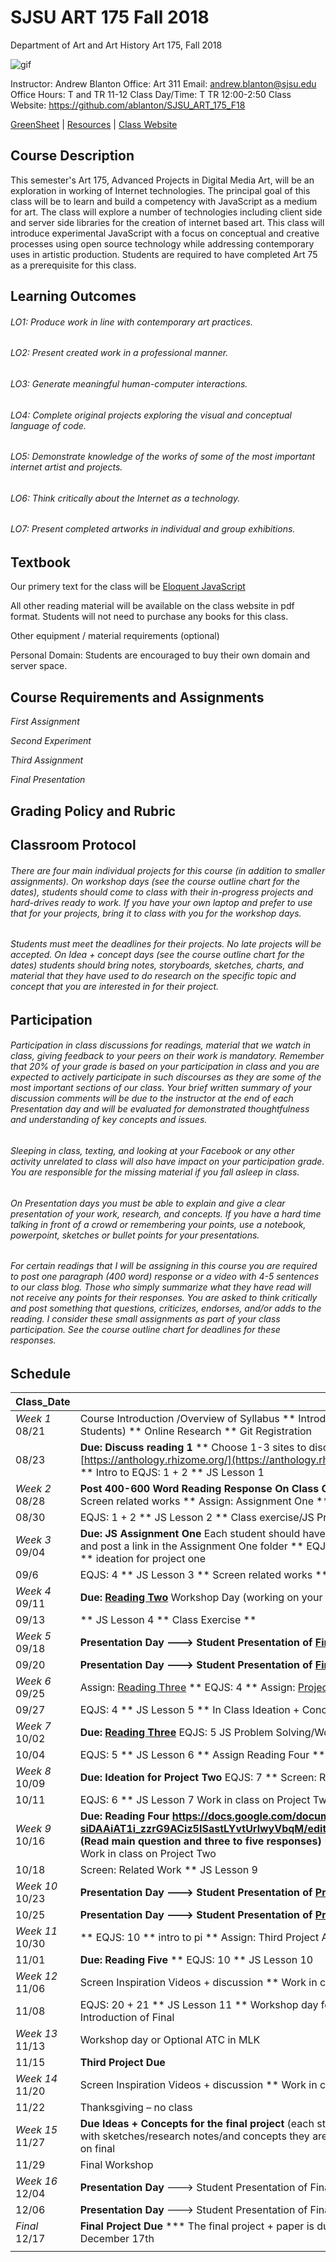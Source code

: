 **SJSU ART 175 Fall 2018**
======================
Department of Art and Art History
Art 175, Fall 2018

![gif](https://i.imgur.com/pS5lIDd.gif)

Instructor: Andrew Blanton
Office: Art 311
Email: andrew.blanton@sjsu.edu
Office Hours: T and TR 11-12
Class Day/Time: T TR 12:00-2:50
Class Website: https://github.com/ablanton/SJSU_ART_175_F18

[GreenSheet](https://github.com/ablanton/SJSU_ART_175_F18/blob/master/GREENSHEET.md)
| [Resources](https://github.com/ablanton/SJSU_ART_175_F18/blob/master/RESOURCES.md)
| [Class Website](https://github.com/ablanton/SJSU_ART_175_F18)

Course Description
------------------
This semester's Art 175, Advanced Projects in Digital Media Art, will be an exploration in working of Internet technologies. The principal goal of this class will be to learn and build a competency with JavaScript as a medium for art. The class will explore a number of technologies including client side and server side libraries for the creation of internet based art. This class will introduce experimental JavaScript with a focus on conceptual and creative processes using open source technology while addressing contemporary uses in artistic production. Students are required to have completed Art 75 as a prerequisite for this class.

Learning Outcomes
-----------------

###### LO1: Produce work in line with contemporary art practices.
###### LO2: Present created work in a professional manner.
###### LO3: Generate meaningful human-computer interactions.
###### LO4: Complete original projects exploring the visual and conceptual language of code.
###### LO5: Demonstrate knowledge of the works of some of the most important internet artist and projects.
###### LO6: Think critically about the Internet as a technology.
###### LO7: Present completed artworks in individual and group exhibitions. 

Textbook
--------

Our primery text for the class will be [Eloquent JavaScript](https://eloquentjavascript.net/)

All other reading material will be available on the class website in pdf format. Students will not need to purchase any books for this class.

Other equipment / material requirements (optional)

Personal Domain: Students are encouraged to buy their own domain and server space.

Course Requirements and Assignments
-----------------------------------

*First Assignment*

*Second Experiment*

*Third Assignment*

*Final Presentation*

Grading Policy and Rubric
-------------------------

Classroom Protocol
------------------

###### There are four main individual projects for this course (in addition to smaller assignments). On workshop days (see the course outline chart for the dates), students should come to class with their in-progress projects and hard-drives ready to work. If you have your own laptop and prefer to use that for your projects, bring it to class with you for the workshop days.

###### Students must meet the deadlines for their projects. No late projects will be accepted. On Idea + concept days (see the course outline chart for the dates) students should bring notes, storyboards, sketches, charts, and material that they have used to do research on the specific topic and concept that you are interested in for their project.

Participation
-------------

###### Participation in class discussions for readings, material that we watch in class, giving feedback to your peers on their work is mandatory. Remember that 20% of your grade is based on your participation in class and you are expected to actively participate in such discourses as they are some of the most important sections of our class. Your brief written summary of your discussion comments will be due to the instructor at the end of each Presentation day and will be evaluated for demonstrated thoughtfulness and understanding of key concepts and issues.

###### Sleeping in class, texting, and looking at your Facebook or any other activity unrelated to class will also have impact on your participation grade. You are responsible for the missing material if you fall asleep in class.

###### On Presentation days you must be able to explain and give a clear presentation of your work, research, and concepts. If you have a hard time talking in front of a crowd or remembering your points, use a notebook, powerpoint, sketches or bullet points for your presentations.

###### For certain readings that I will be assigning in this course you are required to post one paragraph (400 word) response or a video with 4-5 sentences to our class blog. Those who simply summarize what they have read will not receive any points for their responses. You are asked to think critically and post something that questions, criticizes, endorses, and/or adds to the reading. I consider these small assignments as part of your class participation. See the course outline chart for deadlines for these responses.

Schedule
--------

| Class_Date          |                                                                                                                                                                        |
| ------------------- |----------------------------------------------------------------------------------------------------------------------------------------------------------------------|
| *Week 1* 08/21      | Course Introduction /Overview of Syllabus ** Introductions (Instructor-Students) ** Online Research ** Git Registration |
| 08/23               | **Due: Discuss reading 1** ** Choose 1-3 sites to discuss from [https://anthology.rhizome.org/](https://anthology.rhizome.org/) for Reading 1 ** Intro to EQJS: 1 + 2 ** JS Lesson 1 |
| *Week 2* 08/28      | **Post 400-600 Word Reading Response On Class Git** JS Lesson 1 Extended ** Screen related works ** Assign: Assignment One ** Assign: Project One |
| 08/30               | EQJS: 1 + 2 ** JS Lesson 2 ** Class exercise/JS Problem Solving |
| *Week 3* 09/04      | **Due: JS Assignment One** Each student should have a URL for their own website and post a link in the Assignment One folder ** EQJS 2 + 3 Assign: Reading Two ** ideation for project one |
| 09/6                | EQJS: 4 ** JS Lesson 3 ** Screen related works ** work in class |
| *Week 4* 09/11      | **Due: [Reading Two](https://schloss-post.com/pretend-bot-rehumanize-web/)** Workshop Day (working on your first project) |
| 09/13               | ** JS Lesson 4 ** Class Exercise ** |
| *Week 5* 09/18      | **Presentation Day  ---> Student Presentation of [First Project](https://github.com/ablanton/SJSU_ART_175_F18/blob/master/SJSU_XJS_Project_1.pdf)** |
| 09/20               | **Presentation Day  ---> Student Presentation of [First Project](https://github.com/ablanton/SJSU_ART_175_F18/blob/master/SJSU_XJS_Project_1.pdf)** |
| *Week 6* 09/25      | Assign: [Reading Three](https://www.e-flux.com/architecture/post-internet-cities/140712/on-the-internet-no-one-knows-you-re-a-doghouse/) ** EQJS: 4  ** Assign: [Project Two](https://github.com/ablanton/SJSU_ART_175_F18/blob/master/SJSU_XJS_Project_2.pdf)|
| 09/27               | EQJS: 4 ** JS Lesson 5 ** In Class Ideation + Concepts for Project ** |
| *Week 7* 10/02      | **Due: [Reading Three](https://www.e-flux.com/architecture/post-internet-cities/140712/on-the-internet-no-one-knows-you-re-a-doghouse/)** EQJS: 5 JS Problem Solving/Workshop Day |
| 10/04               | EQJS: 5 ** JS Lesson 6 ** Assign Reading Four ** work in class |
| *Week 8* 10/09      | **Due: Ideation for Project Two** EQJS: 7 ** Screen: Related Work |
| 10/11               | EQJS: 6 ** JS Lesson 7 Work in class on Project Two ** Assign Reading Four |
| *Week 9* 10/16      | **Due: Reading Four https://docs.google.com/document/d/1ndd-siDAAiAT1i_zzrG9ACiz5ISastLYvtUrlwyVbqM/edit#heading=h.xp2dduy9ed6v (Read main question and three to five responses)** *EQJS: 7 ** JS Lesson 7 Work in class on Project Two  | 
| 10/18               | Screen: Related Work ** JS Lesson 9 |
| *Week 10* 10/23     | **Presentation Day ---> Student Presentation of [Project Two](https://github.com/ablanton/SJSU_ART_175_F18/blob/master/SJSU_XJS_Project_2.pdf)** |
| 10/25               | **Presentation Day ---> Student Presentation of [Project Two](https://github.com/ablanton/SJSU_ART_175_F18/blob/master/SJSU_XJS_Project_2.pdf)** |
| *Week 11* 10/30     | ** EQJS: 10 ** intro to pi ** Assign: Third Project Assign Reading Five |
| 11/01               | **Due: Reading Five** ** EQJS: 10 ** JS Lesson 10 |
| *Week 12* 11/06     | Screen Inspiration Videos + discussion ** Work in class on projects |
| 11/08               | EQJS: 20 + 21 ** JS Lesson 11 ** Workshop day for third Project ** Assign: Introduction of Final|
| *Week 13* 11/13     | Workshop day or Optional ATC in MLK |
| 11/15               | **Third Project Due** |
| *Week 14* 11/20     | Screen Inspiration Videos + discussion ** Work in class on projects |
| 11/22               | Thanksgiving – no class |
| *Week 15* 11/27     | **Due Ideas + Concepts for the final project** (each student/team must post to git with sketches/research notes/and concepts they are interested in) Work in class on final |
| 11/29               | Final Workshop |
| *Week 16* 12/04     | **Presentation Day** ---> Student Presentation of Final Project |
| 12/06               | **Presentation Day** ---> Student Presentation of Final Project |
| *Final*  12/17      | **Final Project Due** *** The final project + paper is due no later then Sunday December 17th |
|                  |  |
